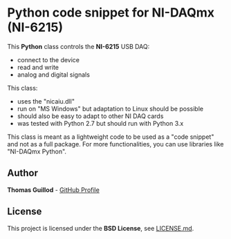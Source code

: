 # Python code snippet for NI-DAQmx (NI-6215)

This **Python** class controls the **NI-6215** USB DAQ:
* connect to the device
* read and write
* analog and digital signals

This class:
* uses the "nicaiu.dll"
* run on "MS Windows" but adaptation to Linux should be possible
* should also be easy to adapt to other NI DAQ cards
* was tested with Python 2.7 but should run with Python 3.x

This class is meant as a lightweight code to be used as a "code snippet" and not as a full package.
For more functionalities, you can use libraries like "NI-DAQmx Python".

## Author

**Thomas Guillod** - [GitHub Profile](https://github.com/otvam)

## License

This project is licensed under the **BSD License**, see [LICENSE.md](LICENSE.md).
